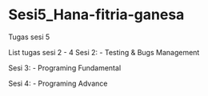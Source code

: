 # Sesi5_Hana-fitria-ganesa
Tugas sesi 5

List tugas sesi 2 - 4
Sesi 2:
    - Testing & Bugs Management

Sesi 3:
    - Programing Fundamental

Sesi 4: 
    - Programing Advance
